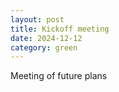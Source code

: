 ```yaml
---
layout: post
title: Kickoff meeting
date: 2024-12-12
category: green
---
```

Meeting of future plans
